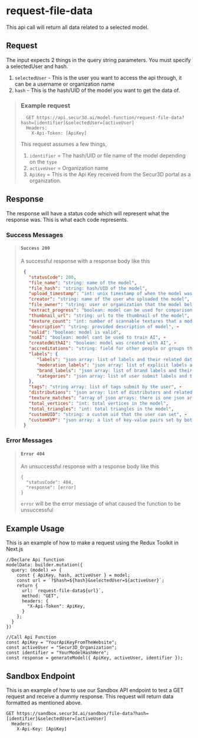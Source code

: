 # request-file-data

This api call will return all data related to a selected model.

## Request

The input expects 2 things in the query string parameters. You must specify a selectedUser and hash.

1. `selectedUser` - This is the user you want to access the api through, it can be a username or organization name
2. `hash` - This is the hash/UID of the model you want to get the data of.

> ### Example request
>
>       GET https://api.secur3d.ai/model-function/request-file-data?hash=[identifier]&selectedUser=[activeUser]
>       Headers:
>         X-Api-Token: [ApiKey]
>
> This request assumes a few things,
>
> 1. `identifier` = The hash/UID or file name of the model depending on the `type`
> 2. `activeUser` = Organization name
> 3. `ApiKey` = This is the Api Key received from the Secur3D portal as a organization.

## Response

The response will have a status code which will represent what the response was. This is what each code represents.

### Success Messages

> #### `Success 200`
>
> A successful response with a response body like this
>
> ```json
>  {
>    "statusCode": 200,
>    "file_name": "string: name of the model",
>    "file_hash": "string: hash/UID of the model",
>    "upload_timestamp": "int: unix timestamp of when the model was uploaded",
>    "creator": "string: name of the user who uploaded the model", -
>    "file_owner": "string: user or organization that the model belongs to",
>    "extract_progress": "boolean: model can be used for comparisons",
>    "thumbnail_url": "string: url to the thumbnail of the model",
>    "texture_count": "int: number of scannable textures that a model has",
>    "description": "string: provided description of model", -
>    "valid": "boolean: model is valid",
>    "noAI": "boolean: model cant be used to train AI", -
>    "createdWithAI": "boolean: model was created with AI", -
>    "accreditations": "string: field for other people or groups that helped make the model", -
>    "labels": {
>       "labels": "json array: list of labels and their related data",
>       "moderation_labels": "json array: list of explicit labels and their related data",
>       "brand_labels": "json array: list of brand labels and their related data",
>       "categories": "json array: list of user submit labels and their related data" -
>    },
>    "tags": "string array: list of tags submit by the user", -
>    "distributions": "json array: list of distributors and related data", -
>    "texture_matches": "array of json arrays: there is one json array for each texture in the model, these will contain json's with related data to the match",
>    "total_vertices": "int: total vertices in the model",
>    "total_triangles": "int: total triangles in the model",
>    "customUID": "string: a custom uid that the user can set", -
>    "customKVP": "json array: a list of key-value pairs set by both the user and system" -
>  }
> ```

### Error Messages

> #### `Error 404`
>
> An unsuccessful response with a response body like this
>
>     {
>       "statusCode": 404,
>       "response": [error]
>     }
>
> `error` will be the error message of what caused the function to be unsuccessful

## Example Usage

This is an example of how to make a request using the Redux Toolkit in Next.js

    //Declare Api function
    modelData: builder.mutation({
      query: (model) => {
        const { ApiKey, hash, activeUser } = model;
        const url = `?$hash=${hash}&selectedUser=${activeUser}`;
        return {
          url: `request-file-data${url}`,
          method: "GET",
          headers: {
            "X-Api-Token": ApiKey,
          }
        };
      }
    })

    //Call Api Function
    const ApiKey = "YourApiKeyFromTheWebsite";
    const activeUser = "Secur3D_Organization";
    const identifier = "YourModelHashHere";
    const response = generateModel({ ApiKey, activeUser, identifier });

## Sandbox Endpoint

This is an example of how to use our Sandbox API endpoint to test a GET request and receive a dummy response. This request will return data formatted as mentioned above.

  ```
  GET https://sandbox.secur3d.ai/sandbox/file-data?hash=[identifier]&selectedUser=[activeUser]
    Headers:
      X-Api-Key: [ApiKey]
  ```
